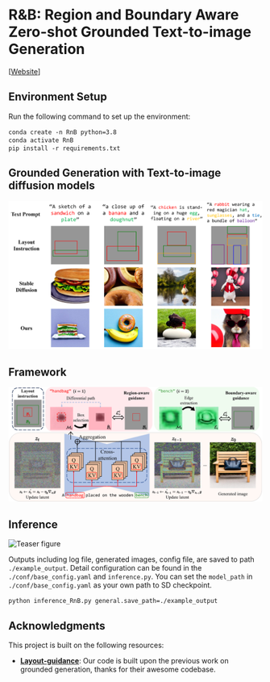 # R&B: Region and Boundary Aware Zero-shot Grounded Text-to-image Generation

[[Website](https://attention-refocusing.github.io)]

## Environment Setup

Run the following command to set up the environment:
```buildoutcfg
conda create -n RnB python=3.8
conda activate RnB
pip install -r requirements.txt
```

## Grounded Generation with Text-to-image diffusion models
![Teaser figure](figures/Introduction.png)

## Framework
![Teaser figure](figures/method_new.png)


## Inference 
![Teaser figure](figures/comp.png)

Outputs including log file, generated images, config file,  are saved to path `./example_output`. Detail configuration can be found in the `./conf/base_config.yaml` and `inference.py`. You can set the `model_path` in `./conf/base_config.yaml` as your own path to SD checkpoint.
```buildoutcfg
python inference_RnB.py general.save_path=./example_output 
```

## Acknowledgments

This project is built on the following resources:

- [**Layout-guidance**](https://github.com/silent-chen/layout-guidance): Our code is built upon the previous work on grounded generation, thanks for their awesome codebase. 

